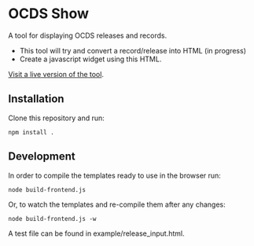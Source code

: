 # OCDS Show

A tool for displaying OCDS releases and records.

* This tool will try and convert a record/release into HTML (in progress)
* Create a javascript widget using this HTML.

[Visit a live version of the tool](https://open-contracting.github.io/ocds-show/).

## Installation

Clone this repository and run:

    npm install .

## Development

In order to compile the templates ready to use in the browser run:

    node build-frontend.js

Or, to watch the templates and re-compile them after any changes:

    node build-frontend.js -w

A test file can be found in example/release_input.html.
